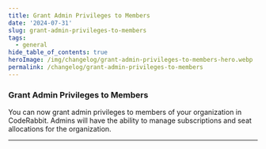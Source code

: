 ```yaml
---
title: Grant Admin Privileges to Members
date: '2024-07-31'
slug: grant-admin-privileges-to-members
tags:
  - general
hide_table_of_contents: true
heroImage: /img/changelog/grant-admin-privileges-to-members-hero.webp
permalink: /changelog/grant-admin-privileges-to-members
---
```


### Grant Admin Privileges to Members

You can now grant admin privileges to members of your organization in CodeRabbit. Admins will have the ability to manage subscriptions and seat allocations for the organization.

---
